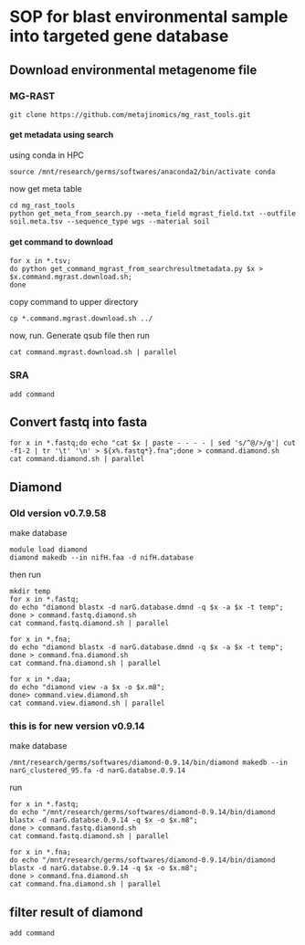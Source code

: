 # SOP for blast environmental sample into targeted gene database


## Download environmental metagenome file
### MG-RAST
```
git clone https://github.com/metajinomics/mg_rast_tools.git
```
#### get metadata using search
using conda in HPC
```
source /mnt/research/germs/softwares/anaconda2/bin/activate conda
```
now get meta table
```
cd mg_rast_tools
python get_meta_from_search.py --meta_field mgrast_field.txt --outfile soil.meta.tsv --sequence_type wgs --material soil
```
#### get command to download
```
for x in *.tsv;
do python get_command_mgrast_from_searchresultmetadata.py $x > $x.command.mgrast.download.sh;
done
```

copy command to upper directory
```
cp *.command.mgrast.download.sh ../
```

now, run. Generate qsub file then run
```
cat command.mgrast.download.sh | parallel
```


### SRA
```
add command
```

## Convert fastq into fasta
```
for x in *.fastq;do echo "cat $x | paste - - - - | sed 's/^@/>/g'| cut -f1-2 | tr '\t' '\n' > ${x%.fastq*}.fna";done > command.diamond.sh
cat command.diamond.sh | parallel
```

## Diamond
### Old version v0.7.9.58
make database
```
module load diamond
diamond makedb --in nifH.faa -d nifH.database
```
then run
```
mkdir temp
for x in *.fastq;
do echo "diamond blastx -d narG.database.dmnd -q $x -a $x -t temp";
done > command.fastq.diamond.sh
cat command.fastq.diamond.sh | parallel

for x in *.fna;
do echo "diamond blastx -d narG.database.dmnd -q $x -a $x -t temp";
done > command.fna.diamond.sh
cat command.fna.diamond.sh | parallel

for x in *.daa;
do echo "diamond view -a $x -o $x.m8";
done> command.view.diamond.sh
cat command.view.diamond.sh | parallel

```
### this is for new version v0.9.14
make database
```
/mnt/research/germs/softwares/diamond-0.9.14/bin/diamond makedb --in narG_clustered_95.fa -d narG.databse.0.9.14
```
run

```
for x in *.fastq;
do echo "/mnt/research/germs/softwares/diamond-0.9.14/bin/diamond blastx -d narG.databse.0.9.14 -q $x -o $x.m8";
done > command.fastq.diamond.sh
cat command.fastq.diamond.sh | parallel

for x in *.fna;
do echo "/mnt/research/germs/softwares/diamond-0.9.14/bin/diamond blastx -d narG.databse.0.9.14 -q $x -o $x.m8";
done > command.fna.diamond.sh
cat command.fna.diamond.sh | parallel

```


## filter result of diamond
```
add command
```
